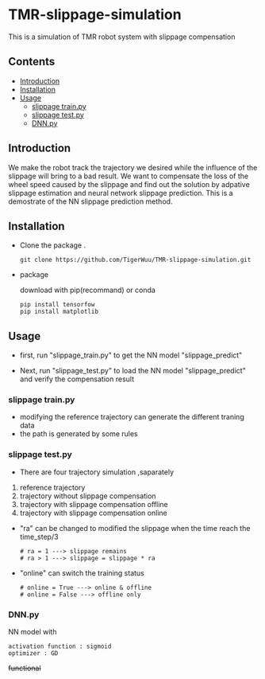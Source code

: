 # TMR-slippage-simulation
This is a simulation of TMR robot system with slippage compensation


## Contents
- [Introduction](#Introduction)
- [Installation](#Installation)
- [Usage](#Usage)
  - [slippage train.py](#slippage-train.py)
  - [slippage test.py](#slippage-test.py)
  - [DNN.py](#DNN.py)
## Introduction
We make the robot track the trajectory we desired while the influence of the slippage will bring to a bad result. We want to compensate the loss of the wheel speed caused by the slippage and find out the solution by adpative slippage estimation and neural network slippage prediction. This is a demostrate of the NN slippage prediction method.

## Installation
- Clone the package .

      git clone https://github.com/TigerWuu/TMR-slippage-simulation.git
      
- package

  download with pip(recommand) or conda
  
      pip install tensorfow
      pip install matplotlib 
      
## Usage
- first, run "slippage_train.py" to get the NN model "slippage_predict"
 
- Next, run "slippage_test.py" to load the NN model "slippage_predict" and verify the compensation result
      
### slippage train.py
- modifying the reference trajectory can generate the different traning data
- the path is generated by some rules

### slippage test.py
- There are four trajectory simulation ,saparately

 1. reference trajectory
 2. trajectory without slippage compensation
 3. trajectory with slippage compensation offline
 4. trajectory with slippage compensation online

- "ra" can be changed to modified the slippage when the time reach the time_step/3

      # ra = 1 ---> slippage remains
      # ra > 1 ---> slippage = slippage * ra
- "online" can switch the training status

      # online = True ---> online & offline
      # online = False ---> offline only
      
### DNN.py
NN model with

    activation function : sigmoid
    optimizer : GD

~~functional~~
